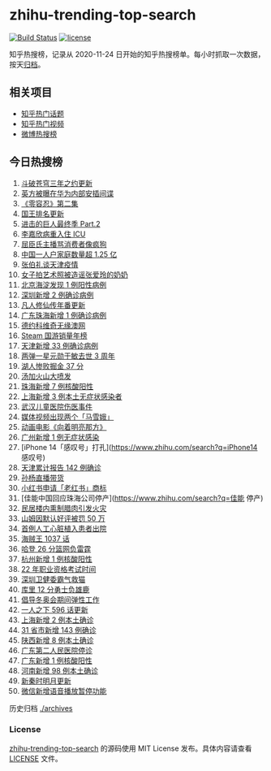 # zhihu-trending-top-search

[![Build Status](https://github.com/justjavac/zhihu-trending-top-search/workflows/ci/badge.svg?branch=main)](https://github.com/justjavac/zhihu-trending-top-search/actions)
[![license](https://img.shields.io/github/license/justjavac/zhihu-trending-top-search)](https://github.com/justjavac/zhihu-trending-top-search/blob/main/LICENSE)

知乎热搜榜，记录从 2020-11-24 日开始的知乎热搜榜单。每小时抓取一次数据，按天[归档](./archives)。

## 相关项目

- [知乎热门话题](https://github.com/justjavac/zhihu-trending-hot-questions)
- [知乎热门视频](https://github.com/justjavac/zhihu-trending-hot-video)
- [微博热搜榜](https://github.com/justjavac/weibo-trending-hot-search)

## 今日热搜榜

<!-- BEGIN -->
<!-- 最后更新时间 Sun Jan 16 2022 23:09:17 GMT+0800 (China Standard Time) -->

1. [斗破苍穹三年之约更新](https://www.zhihu.com/search?q=斗破苍穹三年之约)
1. [英方被曝在华为内部安插间谍](https://www.zhihu.com/search?q=华为)
1. [《零容忍》第二集](https://www.zhihu.com/search?q=零容忍)
1. [国王排名更新](https://www.zhihu.com/search?q=国王排名)
1. [进击的巨人最终季 Part.2](https://www.zhihu.com/search?q=进击的巨人)
1. [李嘉欣病重入住 ICU](https://www.zhihu.com/search?q=李嘉欣)
1. [屈臣氏主播骂消费者像疯狗](https://www.zhihu.com/search?q=屈臣氏)
1. [中国一人户家庭数量超 1.25 亿](https://www.zhihu.com/search?q=一人户家庭)
1. [张伯礼谈天津疫情](https://www.zhihu.com/search?q=张伯礼)
1. [女子拍艺术照被造谣张爱玲的奶奶](https://www.zhihu.com/search?q=张爱玲奶奶)
1. [北京海淀发现 1 例阳性病例](https://www.zhihu.com/search?q=北京疫情)
1. [深圳新增 2 例确诊病例](https://www.zhihu.com/search?q=深圳疫情)
1. [凡人修仙传年番更新](https://www.zhihu.com/search?q=凡人修仙传)
1. [广东珠海新增 1 例确诊病例](https://www.zhihu.com/search?q=广东疫情)
1. [德约科维奇无缘澳网](https://www.zhihu.com/search?q=德约科维奇)
1. [Steam 国游销量年榜](https://www.zhihu.com/search?q=steam)
1. [天津新增 33 例确诊病例](https://www.zhihu.com/search?q=天津疫情)
1. [两弹一星元勋于敏去世 3 周年](https://www.zhihu.com/search?q=于敏去世3周年)
1. [湖人惨败掘金 37 分](https://www.zhihu.com/search?q=湖人)
1. [汤加火山大喷发](https://www.zhihu.com/search?q=汤加火山喷发)
1. [珠海新增 7 例核酸阳性](https://www.zhihu.com/search?q=珠海疫情)
1. [上海新增 3 例本土无症状感染者](https://www.zhihu.com/search?q=上海疫情)
1. [武汉儿童医院伤医事件](https://www.zhihu.com/search?q=武汉儿童医院)
1. [媒体视频出现两个「马雪娥」](https://www.zhihu.com/search?q=马雪娥)
1. [动画电影《向着明亮那方》](https://www.zhihu.com/search?q=向着明亮那方)
1. [广州新增 1 例无症状感染](https://www.zhihu.com/search?q=广州疫情)
1. [iPhone 14「感叹号」打孔](https://www.zhihu.com/search?q=iPhone14 感叹号)
1. [天津累计报告 142 例确诊](https://www.zhihu.com/search?q=天津疫情)
1. [孙杨直播带货](https://www.zhihu.com/search?q=孙杨)
1. [小红书申请「老红书」商标](https://www.zhihu.com/search?q=小红书)
1. [佳能中国回应珠海公司停产](https://www.zhihu.com/search?q=佳能 停产)
1. [民居楼内熏制腊肉引发火灾](https://www.zhihu.com/search?q=湖南火灾)
1. [山姆因默认好评被罚 50 万](https://www.zhihu.com/search?q=山姆被罚)
1. [首例人工心脏植入患者出院](https://www.zhihu.com/search?q=人工心脏)
1. [海贼王 1037 话](https://www.zhihu.com/search?q=海贼王)
1. [哈登 26 分篮网负雷霆](https://www.zhihu.com/search?q=篮网)
1. [杭州新增 1 例核酸阳性](https://www.zhihu.com/search?q=杭州疫情)
1. [22 年职业资格考试时间](https://www.zhihu.com/search?q=职业资格考试时间)
1. [深圳卫健委霸气救猫](https://www.zhihu.com/search?q=深圳卫健委救猫)
1. [库里 12 分勇士负雄鹿](https://www.zhihu.com/search?q=勇士)
1. [倡导冬奥会期间弹性工作](https://www.zhihu.com/search?q=冬奥弹性工作制)
1. [一人之下 596 话更新](https://www.zhihu.com/search?q=一人之下)
1. [上海新增 2 例本土确诊](https://www.zhihu.com/search?q=上海疫情)
1. [31 省市新增 143 例确诊](https://www.zhihu.com/search?q=国内疫情)
1. [陕西新增 8 例本土确诊](https://www.zhihu.com/search?q=陕西疫情)
1. [广东第二人民医院停诊](https://www.zhihu.com/search?q=广东医院停诊)
1. [广东新增 1 例核酸阳性](https://www.zhihu.com/search?q=广东疫情)
1. [河南新增 98 例本土确诊](https://www.zhihu.com/search?q=河南疫情)
1. [新秦时明月更新](https://www.zhihu.com/search?q=新秦时明月)
1. [微信新增语音播放暂停功能](https://www.zhihu.com/search?q=微信)

<!-- END -->

历史归档 [./archives](./archives)

### License

[zhihu-trending-top-search](https://github.com/justjavac/zhihu-trending-top-search)
的源码使用 MIT License 发布。具体内容请查看 [LICENSE](./LICENSE) 文件。

